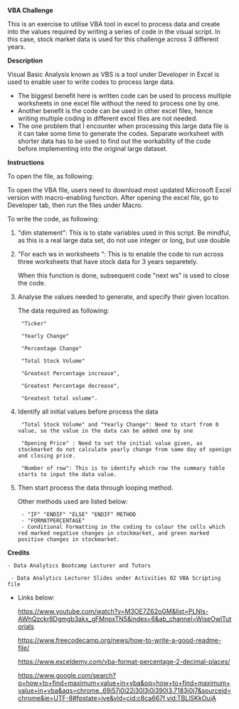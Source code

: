 **VBA Challenge**

This is an exercise to utilise VBA tool in excel to process data and create into the values required by writing a series of code in the visual script.
In this case, stock market data is used for this challenge across 3 different years. 

**Description** 

Visual Basic Analysis known as VBS is a tool under Developer in Excel is used to enable user to write codes to process large data. 
- The biggest benefit here is written code can be used to process multiple worksheets in one excel file without the need to process one by one. 
- Another benefit is the code can be used in other excel files, hence writing multiple coding in different excel files are not needed. 
- The one problem that I encounter when processing this large data file is it can take some time to generate the codes. Separate worksheet with shorter data has to be used to find out the workability of the code before implementing into the original large dataset. 

**Instructions**

To open the file, as following: 

To open the VBA file, users need to download most updated Microsoft Excel version with macro-enabling function. After opening the excel file, go to Developer tab, then run the files under Macro. 

To write the code, as following: 

1. "dim statement": This is to state variables used in this script. Be mindful, as this is a real large data set, do not use integer or long, but use double

2. "For each ws in worksheets ": This is to enable the code to run across three worksheets that have stock data for 3 years separetely. 

   When this function is done, subsequent code "next ws" is used to close the code. 

3. Analyse the values needed to generate, and specify their given location. 

    The data required as following:

		"Ticker"

		"Yearly Change"

		"Percentage Change"

		"Total Stock Volume"

		"Greatest Percentage increase", 

		"Greatest Percentage decrease", 

		"Greatest total volume".


4. Identify all initial values before process the data

		"Total Stock Volume" and "Yearly Change": Need to start from 0 value, so the value in the data can be added one by one

		"Opening Price" : Need to set the initial value given, as stockmarket do not calculate yearly change from same day of openign and closing price. 

		"Number of row": This is to identify which row the summary table starts to input the data value. 

5. Then start process the data through looping method.

   Other methods used are listed below:
	
		- "IF" "ENDIF" "ELSE" "ENDIF" METHOD
		- "FORMATPERCENTAGE"
		- Conditional Formatting in the coding to colour the cells which red marked negative changes in stockmarket, and green marked positive changes in stockmarket. 

**Credits**

	- Data Analytics Bootcamp Lecturer and Tutors

	 - Data Analytics Lecturer Slides under Activities 02 VBA Scripting file

  - Links below:

	https://www.youtube.com/watch?v=M3OE7Z62oGM&list=PLNIs-AWhQzckr8Dgmgb3akx_gFMnpxTN5&index=6&ab_channel=WiseOwlTutorials

	 https://www.freecodecamp.org/news/how-to-write-a-good-readme-file/

	 https://www.exceldemy.com/vba-format-percentage-2-decimal-places/

	https://www.google.com/search?q=how+to+find+maximum+value+in+vba&oq=how+to+find+maximum+value+in+vba&aqs=chrome..69i57j0i22i30l3j0i390l3.7183j0j7&sourceid=chrome&ie=UTF-8#fpstate=ive&vld=cid:c8ca667f,vid:TBLlSKkOujA
	
	



